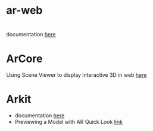 # ar-web

# <model-viewer>
documentation [here](https://modelviewer.dev/)

# ArCore 

Using Scene Viewer to display interactive 3D  in web [here](https://developers.google.com/ar/develop/java/scene-viewer)

# Arkit 
* documentation [here](https://developer.apple.com/augmented-reality/quick-look/)
* Previewing a Model with AR Quick Look [link](https://developer.apple.com/documentation/arkit/previewing_a_model_with_ar_quick_look)